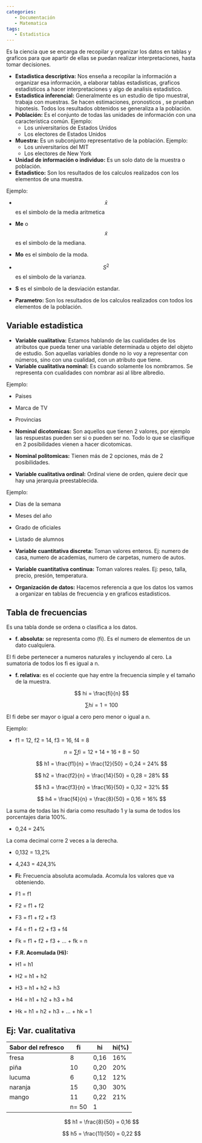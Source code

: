 ```yaml
---
categories:
   - Documentación
   - Matematica
tags:
   - Estadistica
---
```


Es la ciencia que se encarga de recopilar y organizar los datos en tablas y graficos para que apartir de ellas se puedan realizar interpretaciones, hasta tomar decisiones. 

* **Estadistica descriptiva:** Nos enseña a recopilar la información a organizar esa información, a elaborar tablas estadisticas, graficos estadisticos a hacer interpretaciones y algo de analisis estadistico. 
* **Estadistica inferencial:** Generalmente es un estudio de tipo muestral, trabaja con muestras. Se hacen estimaciones, pronosticos , se prueban hipotesis. Todos los resultados obtenidos se generaliza a la población.
* **Población:** Es el conjunto de todas las unidades de información con una caracteristica común. Ejemplo:
  * Los universitarios de Estados Unidos
  * Los electores de Estados Unidos 
* **Muestra:** Es un subconjunto representativo de la población. Ejemplo:
  * Los universitarios del MIT 
  * Los electores de New York 
* **Unidad de información o individuo:** Es un solo dato de la muestra o población.
* **Estadistico:** Son los resultados de los calculos realizados con los elementos de una muestra.

Ejemplo:

* $$ \bar{x} $$ es el simbolo de la media aritmetica
* **Me** o $$ \tilde{x} $$ es el simbolo de la mediana.
* **Mo** es el simbolo de la moda.
* $$ S^{2} $$ es el simbolo de la varianza.
* **S** es el simbolo de la desviación estandar.

* **Parametro:** Son los resultados de los calculos realizados con todos los elementos de la población.

## Variable estadistica 

* **Variable cualitativa:** Estamos hablando de las cualidades de los atributos que pueda tener una variable determinada u objeto del objeto de estudio. Son aquellas variables donde no lo voy a representar con números, sino con una cualidad, con un atributo que tiene. 
* **Variable cualitativa nominal:** Es cuando solamente los nombramos. Se representa con cualidades con nombrar asi al libre albredio.

Ejemplo:
* Paises
* Marca de TV
* Provincias

* **Nominal dicotomicas:** Son aquellos que tienen 2 valores, por ejemplo las respuestas pueden ser si o pueden ser no. Todo lo que se clasifique en 2 posibilidades vienen a hacer dicotomicas.
* **Nominal politomicas:** Tienen más de 2 opciones, más de 2 posibilidades.

* **Variable cualitativa ordinal:** Ordinal viene de orden, quiere decir que hay una jerarquia preestablecida.

Ejemplo:
* Dias de la semana
* Meses del año 
* Grado de oficiales
* Listado de alumnos

* **Variable cuantitativa discreta:** Toman valores enteros. Ej: numero de casa, numero de academias, numero de carpetas, numero de autos.
* **Variable cuantitativa continua:** Toman valores reales. Ej: peso, talla, precio, presión, temperatura.

* **Organización de datos:** Hacemos referencia a que los datos los vamos a organizar en tablas de frecuencia y en graficos estadisticos.

## Tabla de frecuencias
Es una tabla donde se ordena o clasifica a los datos.

* **f. absoluta:** se representa como (fi). Es el numero de elementos de un dato cualquiera.

El fi debe pertenecer a numeros naturales y incluyendo al cero. La sumatoria de todos los fi es igual a n.

* **f. relativa:** es el cociente que hay entre la frecuencia simple y el tamaño de la muestra.

$$ hi = \frac{fi}{n} $$

$$ \sum hi = 1 = 100% $$

El fi debe ser mayor o igual a cero pero menor o igual a n.

Ejemplo:

* f1 = 12, f2 = 14, f3 = 16, f4 = 8

$$ n = \sum fi = 12 +  14 + 16 + 8 = 50 $$

$$ h1 = \frac{f1}{n} = \frac{12}{50} = 0,24 = 24% $$

$$ h2 = \frac{f2}{n} = \frac{14}{50} = 0,28 = 28% $$

$$ h3 = \frac{f3}{n} = \frac{16}{50} = 0,32 = 32% $$

$$ h4 = \frac{f4}{n} = \frac{8}{50} = 0,16 = 16% $$ 

La suma de todas las hi daria como resultado 1 y la suma de todos los porcentajes daria 100%.

* 0,24 = 24%

La coma decimal corre 2 veces a la derecha.

* 0,132 = 13,2%
* 4,243 = 424,3%

* **Fi:** Frecuencia absoluta acomulada. Acomula los valores que va obteniendo.

* F1 = f1
* F2 = f1 + f2
* F3 = f1 + f2 + f3
* F4 = f1 + f2 + f3 + f4
* Fk = f1 + f2 + f3 + ... + fk = n 

* **F.R. Acomulada (Hi):**

* H1 = h1 
* H2 = h1 + h2 
* H3 = h1 + h2 + h3 
* H4 = h1 + h2 + h3 + h4 
* Hk = h1 + h2 + h3 + ... + hk = 1 

## Ej: Var. cualitativa

| Sabor del refresco | fi | hi | hi(%) | 
| --- | --- | --- | --- |
| fresa | 8 | 0,16 | 16% | 
| piña | 10 | 0,20 | 20%
| lucuma | 6 | 0,12 | 12%
| naranja | 15 | 0,30 | 30%
| mango | 11 | 0,22 | 21%
|       | n= 50 | 1 | |

$$ h1 = \frac{8}{50} = 0,16 $$

$$ h5 = \frac{11}{50} = 0,22 $$

<script src="https://polyfill.io/v3/polyfill.min.js?features=es6"></script>
<script id="MathJax-script" async src="https://cdn.jsdelivr.net/npm/mathjax@3/es5/tex-mml-chtml.js"></script>
